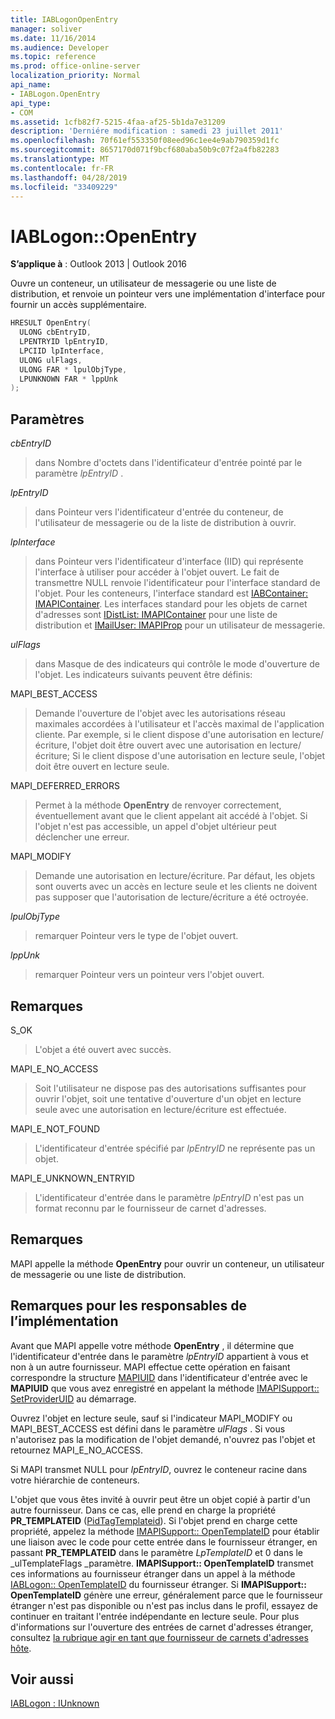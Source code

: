 ```yaml
---
title: IABLogonOpenEntry
manager: soliver
ms.date: 11/16/2014
ms.audience: Developer
ms.topic: reference
ms.prod: office-online-server
localization_priority: Normal
api_name:
- IABLogon.OpenEntry
api_type:
- COM
ms.assetid: 1cfb82f7-5215-4faa-af25-5b1da7e31209
description: 'Derniére modification : samedi 23 juillet 2011'
ms.openlocfilehash: 70f61ef553350f08eed96c1ee4e9ab790359d1fc
ms.sourcegitcommit: 8657170d071f9bcf680aba50b9c07f2a4fb82283
ms.translationtype: MT
ms.contentlocale: fr-FR
ms.lasthandoff: 04/28/2019
ms.locfileid: "33409229"
---
```

# <a name="iablogonopenentry"></a>IABLogon::OpenEntry

  
  
**S’applique à** : Outlook 2013 | Outlook 2016 
  
Ouvre un conteneur, un utilisateur de messagerie ou une liste de distribution, et renvoie un pointeur vers une implémentation d'interface pour fournir un accès supplémentaire.
  
```cpp
HRESULT OpenEntry(
  ULONG cbEntryID,
  LPENTRYID lpEntryID,
  LPCIID lpInterface,
  ULONG ulFlags,
  ULONG FAR * lpulObjType,
  LPUNKNOWN FAR * lppUnk
);
```

## <a name="parameters"></a>Paramètres

 _cbEntryID_
  
> dans Nombre d'octets dans l'identificateur d'entrée pointé par le paramètre _lpEntryID_ . 
    
 _lpEntryID_
  
> dans Pointeur vers l'identificateur d'entrée du conteneur, de l'utilisateur de messagerie ou de la liste de distribution à ouvrir.
    
 _lpInterface_
  
> dans Pointeur vers l'identificateur d'interface (IID) qui représente l'interface à utiliser pour accéder à l'objet ouvert. Le fait de transmettre NULL renvoie l'identificateur pour l'interface standard de l'objet. Pour les conteneurs, l'interface standard est [IABContainer: IMAPIContainer](iabcontainerimapicontainer.md). Les interfaces standard pour les objets de carnet d'adresses sont [IDistList: IMAPIContainer](idistlistimapicontainer.md) pour une liste de distribution et [IMailUser: IMAPIProp](imailuserimapiprop.md) pour un utilisateur de messagerie. 
    
 _ulFlags_
  
> dans Masque de des indicateurs qui contrôle le mode d'ouverture de l'objet. Les indicateurs suivants peuvent être définis:
    
MAPI_BEST_ACCESS 
  
> Demande l'ouverture de l'objet avec les autorisations réseau maximales accordées à l'utilisateur et l'accès maximal de l'application cliente. Par exemple, si le client dispose d'une autorisation en lecture/écriture, l'objet doit être ouvert avec une autorisation en lecture/écriture; Si le client dispose d'une autorisation en lecture seule, l'objet doit être ouvert en lecture seule.
    
MAPI_DEFERRED_ERRORS 
  
> Permet à la méthode **OpenEntry** de renvoyer correctement, éventuellement avant que le client appelant ait accédé à l'objet. Si l'objet n'est pas accessible, un appel d'objet ultérieur peut déclencher une erreur. 
    
MAPI_MODIFY 
  
> Demande une autorisation en lecture/écriture. Par défaut, les objets sont ouverts avec un accès en lecture seule et les clients ne doivent pas supposer que l'autorisation de lecture/écriture a été octroyée.
    
 _lpulObjType_
  
> remarquer Pointeur vers le type de l'objet ouvert.
    
 _lppUnk_
  
> remarquer Pointeur vers un pointeur vers l'objet ouvert.
    
## <a name="remarks"></a>Remarques

S_OK 
  
> L'objet a été ouvert avec succès.
    
MAPI_E_NO_ACCESS 
  
> Soit l'utilisateur ne dispose pas des autorisations suffisantes pour ouvrir l'objet, soit une tentative d'ouverture d'un objet en lecture seule avec une autorisation en lecture/écriture est effectuée.
    
MAPI_E_NOT_FOUND 
  
> L'identificateur d'entrée spécifié par _lpEntryID_ ne représente pas un objet. 
    
MAPI_E_UNKNOWN_ENTRYID 
  
> L'identificateur d'entrée dans le paramètre _lpEntryID_ n'est pas un format reconnu par le fournisseur de carnet d'adresses. 
    
## <a name="remarks"></a>Remarques

MAPI appelle la méthode **OpenEntry** pour ouvrir un conteneur, un utilisateur de messagerie ou une liste de distribution. 
  
## <a name="notes-to-implementers"></a>Remarques pour les responsables de l’implémentation

Avant que MAPI appelle votre méthode **OpenEntry** , il détermine que l'identificateur d'entrée dans le paramètre _lpEntryID_ appartient à vous et non à un autre fournisseur. MAPI effectue cette opération en faisant correspondre la structure [MAPIUID](mapiuid.md) dans l'identificateur d'entrée avec le **MAPIUID** que vous avez enregistré en appelant la méthode [IMAPISupport:: SetProviderUID](imapisupport-setprovideruid.md) au démarrage. 
  
Ouvrez l'objet en lecture seule, sauf si l'indicateur MAPI_MODIFY ou MAPI_BEST_ACCESS est défini dans le paramètre _ulFlags_ . Si vous n'autorisez pas la modification de l'objet demandé, n'ouvrez pas l'objet et retournez MAPI_E_NO_ACCESS. 
  
Si MAPI transmet NULL pour _lpEntryID_, ouvrez le conteneur racine dans votre hiérarchie de conteneurs.
  
L'objet que vous êtes invité à ouvrir peut être un objet copié à partir d'un autre fournisseur. Dans ce cas, elle prend en charge la propriété **PR_TEMPLATEID** ([PidTagTemplateid](pidtagtemplateid-canonical-property.md)). Si l'objet prend en charge cette propriété, appelez la méthode [IMAPISupport:: OpenTemplateID](imapisupport-opentemplateid.md) pour établir une liaison avec le code pour cette entrée dans le fournisseur étranger, en passant **PR_TEMPLATEID** dans le paramètre _LpTemplateID_ et 0 dans le _ulTemplateFlags _paramètre. **IMAPISupport:: OpenTemplateID** transmet ces informations au fournisseur étranger dans un appel à la méthode [IABLogon:: OpenTemplateID](iablogon-opentemplateid.md) du fournisseur étranger. Si **IMAPISupport:: OpenTemplateID** génère une erreur, généralement parce que le fournisseur étranger n'est pas disponible ou n'est pas inclus dans le profil, essayez de continuer en traitant l'entrée indépendante en lecture seule. Pour plus d'informations sur l'ouverture des entrées de carnet d'adresses étranger, consultez [la rubrique agir en tant que fournisseur de carnets d'adresses hôte](acting-as-a-host-address-book-provider.md).
  
## <a name="see-also"></a>Voir aussi



[IABLogon : IUnknown](iablogoniunknown.md)


